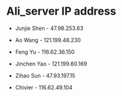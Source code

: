 # Ali_server IP address

- Junjie Shen - 47.98.253.63

- Ao Wang - 121.199.48.230

- Feng Yu - 116.62.36.150

- Jinchen Yao - 121.199.60.169

- Zihao Sun - 47.93.197.15

- Chivier - 116.62.49.104
